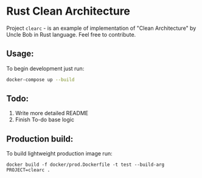 # Rust Clean Architecture

Project `clearc` - is an example of implementation of "Clean Architecture" by Uncle Bob in Rust language. Feel free to contribute.

## Usage:

To begin development just run:

```bash
docker-compose up --build
```

## Todo:

1. Write more detailed README
2. Finish To-do base logic

## Production build:

To build lightweight production image run:

```
docker build -f docker/prod.Dockerfile -t test --build-arg PROJECT=clearc .
```
